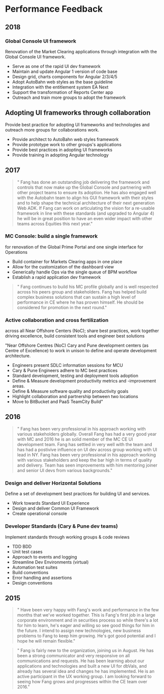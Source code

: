 # Performance Feedback
## 2018
### Global Console UI framework
Renovation of the Market Clearing applications through integration with the Global Console UI framework.

- Serve as one of the rapid UI dev framework
- Maintain and update Angular 1 version of code base
- Design grid, charts components for Angular 2/3/4/5
- Adopt AutoBahn web styles as the base guideline
- Integration with the entitlement system EA Next
- Support the transformation of Reports Center app
- Outreach and train more groups to adopt the framework

## Adopting UI frameworks through collaboration
Provide best practice for adopting UI frameworks and technologies and outreach more groups for collaborations work.

- Provide architect to AutoBahn web styles framework
- Provide prototype work to other groups's applications
- Provide best practices in adopting UI frameworks
- Provide training in adopting Angular technology

## 2017

> " Fang has done an outstanding job delivering the framework and controls that now make up the Global Console and partnering with other project teams to ensure its adoption. He has also engaged well with the Autobahn team to align his GUI framework with their styles and to help shape the technical architecture of their next generation Web ADK. If Fang can work on articulating the vision for a re-usable framework in line with these standards (and upgraded to Angular 4) he will be in great position to have an even wider impact with other teams across Equities this next year."

### MC Console: build a single framework
for renovation of the Global Prime Portal and one single interface for Operations

- Build container for Markets Clearing apps in one place
- Allow for the customization of the dashboard view
- Generically handle Ops via the single queue of BPM workflow
- Establish a rapid application dev framework

> " Fang continues to build his MC profile globally and is well respected across his peers group and stakeholders. Fang has helped build complex business solutions that can sustain a high level of performance in CE where he has proven himself. He should be considered for promotion in the next round."

### Active collaboration and cross fertilization
across all Near Offshore Centers (NoC); share best practices, work together driving excellence, build consistent tools and engineer best solutions

"Near Offshore Centres (NoC) Cary and Pune development centers (as Centre of Excellence) to work in unison to define and operate development architecture.

- Engineers present SDLC information sessions for MCU
- Cary & Pune Engineers adhere to MC best practices
- Standard development, testing and deployment tools adoption
- Define & Measure development productivity metrics and -improvement areas.
- Define & Measure software quality and productivity goals
- Highlight collaboration and partnership between two locations
- Move to BitBucket and PaaS TeamCity Build"

## 2016

> " Fang has been very professional in his approach working with various stakeholders globally. Overall Fang has had a very good year with MC and 2016 he is an solid member of the MC CE UI development team. Fang has settled in very well with the team and has had a postivive influence on UI dev across group working with UI lead in NY. Fang has been very professional in his approach working with various stakeholders and keep the bar high in terms of quality and delivery. Team has seen improvements with him mentoring joiner and senior UI devs from various backgrounds."

### Design and deliver Horizontal Solutions
Define a set of development best practices for building UI and services.

- Work towards Standard UI Experience
- Design and deliver Common UI Framework
- Create operational console

### Developer Standards (Cary & Pune dev teams)
Implement standards through working groups & code reviews

- TDD BDD
- Unit test cases
- Approach to events and logging
- Streamline Dev Environments (virtual)
- Automation test suites
- Build conventions
- Error handling and assertions
- Design conventions

## 2015

> " Have been very happy with Fang's work and performance in the few months that we've worked together. This is Fang's first job in a large corporate environment and in securities process so while there's a lot for him to learn, he's eager and willing so see good things for him in the future. I intend to assign new technologies, new business problems to Fang to keep him growing. He's got good potential and I hope he will remain flexible."

> " Fang is fairly new to the organization, joining us in August. He has been a strong communicator and very responsive on all communications and requests. He has been learning about our applications and technologies and built a new UI for dbVals, and already has several idea and changes he has implemented. He is an active participant in the UX working group. I am looking forward to seeing how Fang grows and progresses within the CE team over 2016."

